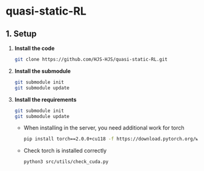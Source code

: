 # quasi-static-RL

## 1. Setup

1. **Install the code**
   ```bash
   git clone https://github.com/HJS-HJS/quasi-static-RL.git
   ```

2. **Install the submodule**
   ```bash
   git submodule init
   git submodule update
   ```

3. **Install the requirements**
    ```bash
    git submodule init
    git submodule update
    ```

    - When installing in the server, you need additional work for torch
        ```bash
        pip install torch==2.0.0+cu118 -f https://download.pytorch.org/whl/torch_stable.html
        ```
    
    - Check torch is installed correctly
        ```bash
        python3 src/utils/check_cuda.py
        ```